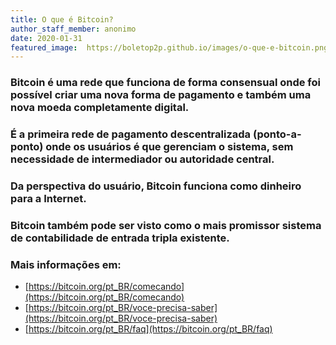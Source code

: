 ```yaml
---
title: O que é Bitcoin?
author_staff_member: anonimo
date: 2020-01-31
featured_image:  https://boletop2p.github.io/images/o-que-e-bitcoin.png
---
```


### Bitcoin é uma rede que funciona de forma consensual onde foi possível criar uma nova forma de pagamento e também uma nova moeda completamente digital.
### É a primeira rede de pagamento descentralizada (ponto-a-ponto) onde os usuários é que gerenciam o sistema, sem necessidade de intermediador ou autoridade central.
### Da perspectiva do usuário, Bitcoin funciona como dinheiro para a Internet.
### Bitcoin também pode ser visto como o mais promissor sistema de contabilidade de entrada tripla existente.

### Mais informações em:
* [https://bitcoin.org/pt_BR/comecando](https://bitcoin.org/pt_BR/comecando)
* [https://bitcoin.org/pt_BR/voce-precisa-saber](https://bitcoin.org/pt_BR/voce-precisa-saber)
* [https://bitcoin.org/pt_BR/faq](https://bitcoin.org/pt_BR/faq)
